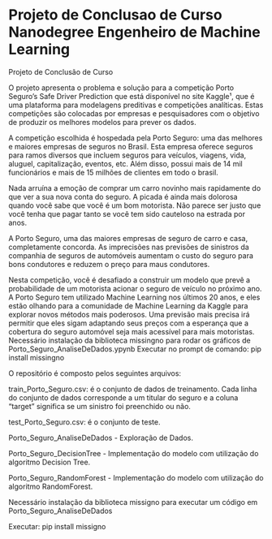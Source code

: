 # Projeto de Conclusao de Curso Nanodegree Engenheiro de Machine Learning
Projeto de Conclusão de Curso

O projeto apresenta o problema e solução para a competição Porto Seguro’s Safe Driver Prediction que está disponível no site Kaggle¹, que é uma plataforma para modelagens preditivas e competições analíticas. Estas competições são colocadas por empresas e pesquisadores com o objetivo de produzir os melhores modelos para prever os dados. 
 
A competição escolhida é hospedada pela Porto Seguro: uma das melhores e maiores empresas de seguros no Brasil. Esta empresa oferece seguros para ramos diversos que incluem seguros para veículos, viagens, vida, aluguel, capitalização, eventos, etc. Além disso, possui mais de 14 mil funcionários e mais de 15 milhões de clientes em todo o brasil. 
 
Nada arruína a emoção de comprar um carro novinho mais rapidamente do que ver a sua nova conta do seguro. A picada é ainda mais dolorosa quando você sabe que você é um bom motorista. Não parece ser justo que você tenha que pagar tanto se você tem sido cauteloso na estrada por anos. 
 
A Porto Seguro, uma das maiores empresas de seguro de carro e casa, completamente concorda. As imprecisões nas previsões de sinistros da companhia de seguros de automóveis aumentam o custo do seguro para bons condutores e reduzem o preço para maus condutores. 
 
Nesta competição, você é desafiado a construir um modelo que prevê a probabilidade de um motorista acionar o seguro de veículo no próximo ano. A Porto Seguro tem utilizado Machine Learning nos últimos 20 anos, e eles estão olhando para a comunidade de Machine Learning da Kaggle para explorar novos métodos mais poderosos. Uma previsão mais precisa irá permitir que eles sigam adaptando seus preços com a esperança que a cobertura do seguro automóvel  seja mais acessível para mais motoristas. 
Necessário instalação da biblioteca missingno para rodar os gráficos de Porto_Seguro_AnaliseDeDados.ypynb
Executar no prompt de comando:
pip install missingno 

O repositório é composto pelos seguintes arquivos:

train_Porto_Seguro.csv: é o conjunto de dados de treinamento. Cada linha do conjunto de dados corresponde a um titular do seguro e a coluna “target” significa se um sinistro foi preenchido ou não. 

test_Porto_Seguro.csv: é o conjunto de teste.

Porto_Seguro_AnaliseDeDados - Exploração de Dados.

Porto_Seguro_DecisionTree - Implementação do modelo com utilização do algoritmo Decision Tree.

Porto_Seguro_RandomForest - Implementação do modelo com utilização do algoritmo
RandomForest.

Necessário instalação da biblioteca missigno para executar um código em Porto_Seguro_AnaliseDeDados

Executar:
pip install missigno
